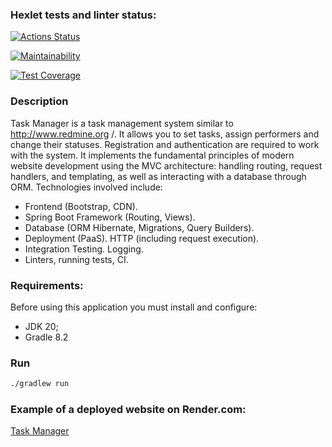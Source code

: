 ### Hexlet tests and linter status:
[![Actions Status](https://github.com/Konstantin-GIT/java-project-73/workflows/hexlet-check/badge.svg)](https://github.com/Konstantin-GIT/java-project-73/actions)

[![Maintainability](https://api.codeclimate.com/v1/badges/e2123c5557586466a233/maintainability)](https://codeclimate.com/github/Konstantin-GIT/java-project-73/maintainability)

[![Test Coverage](https://api.codeclimate.com/v1/badges/e2123c5557586466a233/test_coverage)](https://codeclimate.com/github/Konstantin-GIT/java-project-73/test_coverage)

### Description
Task Manager is a task management system similar to http://www.redmine.org /. It allows you to set tasks, assign performers and change their statuses. 
Registration and authentication are required to work with the system. It implements the fundamental principles of modern website development using the MVC architecture: 
handling routing, request handlers, and templating, as well as interacting with a database through ORM.
Technologies involved include:
- Frontend (Bootstrap, CDN).
- Spring Boot Framework (Routing, Views).
- Database (ORM Hibernate, Migrations, Query Builders).
- Deployment (PaaS). HTTP (including request execution).
- Integration Testing. Logging.
- Linters, running tests, CI.

### Requirements:
Before using this application you must install and configure:
- JDK 20;
- Gradle 8.2

### Run
```bash
./gradlew run
```

### Example of a deployed website on Render.com:
<a href="https://deploy-java-project-73-taskmanager.onrender.com">Task Manager</a>